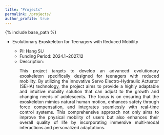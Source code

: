 ```yaml
---
title: "Projects"
permalink: /projects/
author_profile: true
---
```

{% include base_path %}



* Evolutionary Exoskeleton for Teenagers with Reduced Mobility 
  
    * PI: Hang SU
    * Funding Period: 2024.1~2027.12
    * Description: <p style="text-align: justify;">This project targets to develop an advanced evolutionary exoskeleton specifically designed for teenagers with reduced mobility. By utilizing the innovative Servo Electro-Hydraulic Actuator (SEHA) technology, the project aims to provide a highly adaptable and intuitive mobility solution that can adjust to the growth and changing needs of adolescents. The focus is on ensuring that the exoskeleton mimics natural human motion, enhances safety through force compensation, and integrates seamlessly with real-time control systems. This comprehensive approach not only aims to improve the physical mobility of users but also enhances their overall quality of life by incorporating immersive multi-modal interactions and personalized adaptations.</p>

    



